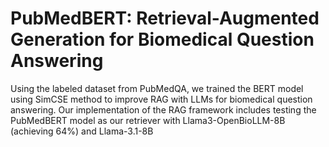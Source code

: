 # PubMedBERT: Retrieval-Augmented Generation for Biomedical Question Answering

Using the labeled dataset from PubMedQA, we trained the BERT model using SimCSE method to improve RAG with LLMs for biomedical question answering. 
Our implementation of the RAG framework includes testing the PubMedBERT model as our retriever with Llama3-OpenBioLLM-8B (achieving 64%) and Llama-3.1-8B




